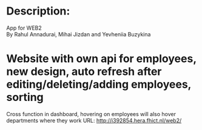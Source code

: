 # Description:

App for WEB2   
By Rahul Annadurai, Mihai Jizdan and Yevheniia Buzykina



# Website with own api for employees, new design, auto refresh after editing/deleting/adding employees, sorting
Cross function in dashboard, hovering on employees will also hover departments where they work
URL: http://i392854.hera.fhict.nl/web2/
